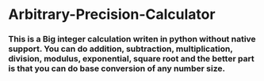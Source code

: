# Arbitrary-Precision-Calculator
### This is a Big integer calculation writen in python without native support. You can do addition, subtraction, multiplication, division, modulus, exponential, square root and the better part is that you can do base conversion of any number size.